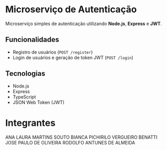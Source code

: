 # Microserviço de Autenticação

Microserviço simples de autenticação utilizando **Node.js**, **Express** e **JWT**.

## Funcionalidades

- Registro de usuários (`POST /register`)
- Login de usuários e geração de token JWT (`POST /login`)

## Tecnologias

- Node.js
- Express
- TypeScript
- JSON Web Token (JWT)

# Integrantes
ANA LAURA MARTINS SOUTO
BIANCA PICHIRILO VERGUEIRO BENATTI 
JOSE PAULO DE OLIVEIRA
RODOLFO ANTUNES DE ALMEIDA

